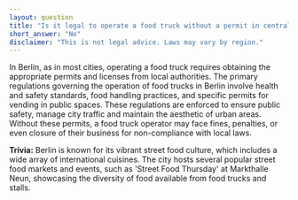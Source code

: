 ```yaml
---
layout: question
title: "Is it legal to operate a food truck without a permit in central Berlin?"
short_answer: "No"
disclaimer: "This is not legal advice. Laws may vary by region."
---
```


In Berlin, as in most cities, operating a food truck requires obtaining the appropriate permits and licenses from local authorities. The primary regulations governing the operation of food trucks in Berlin involve health and safety standards, food handling practices, and specific permits for vending in public spaces. These regulations are enforced to ensure public safety, manage city traffic and maintain the aesthetic of urban areas. Without these permits, a food truck operator may face fines, penalties, or even closure of their business for non-compliance with local laws.

**Trivia:** Berlin is known for its vibrant street food culture, which includes a wide array of international cuisines. The city hosts several popular street food markets and events, such as 'Street Food Thursday' at Markthalle Neun, showcasing the diversity of food available from food trucks and stalls.

